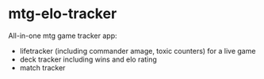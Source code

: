 # mtg-elo-tracker

All-in-one mtg game tracker app:

- lifetracker (including commander amage, toxic counters) for a live game
- deck tracker including wins and elo rating
- match tracker

